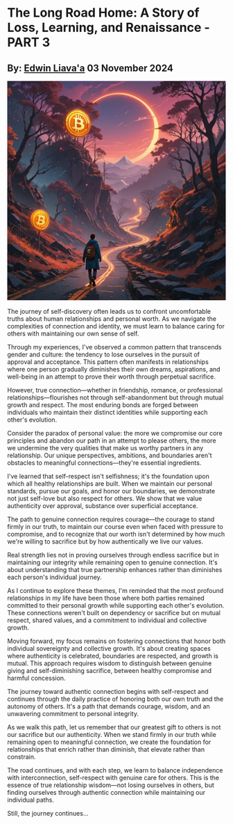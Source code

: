 # The Long Road Home: A Story of Loss, Learning, and Renaissance - PART 3
## By: [Edwin Liava'a](https://github.com/EdwinLiavaa) 03 November 2024

<p align="center">
 <img width="600" src="https://github.com/EdwinLiavaa/liavaa.space/blob/main/blog/20241101/pic.png">
</p>

The journey of self-discovery often leads us to confront uncomfortable truths about human relationships and personal worth. As we navigate the complexities of connection and identity, we must learn to balance caring for others with maintaining our own sense of self.

Through my experiences, I've observed a common pattern that transcends gender and culture: the tendency to lose ourselves in the pursuit of approval and acceptance. This pattern often manifests in relationships where one person gradually diminishes their own dreams, aspirations, and well-being in an attempt to prove their worth through perpetual sacrifice.

However, true connection—whether in friendship, romance, or professional relationships—flourishes not through self-abandonment but through mutual growth and respect. The most enduring bonds are forged between individuals who maintain their distinct identities while supporting each other's evolution.

Consider the paradox of personal value: the more we compromise our core principles and abandon our path in an attempt to please others, the more we undermine the very qualities that make us worthy partners in any relationship. Our unique perspectives, ambitions, and boundaries aren't obstacles to meaningful connections—they're essential ingredients.

I've learned that self-respect isn't selfishness; it's the foundation upon which all healthy relationships are built. When we maintain our personal standards, pursue our goals, and honor our boundaries, we demonstrate not just self-love but also respect for others. We show that we value authenticity over approval, substance over superficial acceptance.

The path to genuine connection requires courage—the courage to stand firmly in our truth, to maintain our course even when faced with pressure to compromise, and to recognize that our worth isn't determined by how much we're willing to sacrifice but by how authentically we live our values.

Real strength lies not in proving ourselves through endless sacrifice but in maintaining our integrity while remaining open to genuine connection. It's about understanding that true partnership enhances rather than diminishes each person's individual journey.

As I continue to explore these themes, I'm reminded that the most profound relationships in my life have been those where both parties remained committed to their personal growth while supporting each other's evolution. These connections weren't built on dependency or sacrifice but on mutual respect, shared values, and a commitment to individual and collective growth.

Moving forward, my focus remains on fostering connections that honor both individual sovereignty and collective growth. It's about creating spaces where authenticity is celebrated, boundaries are respected, and growth is mutual. This approach requires wisdom to distinguish between genuine giving and self-diminishing sacrifice, between healthy compromise and harmful concession.

The journey toward authentic connection begins with self-respect and continues through the daily practice of honoring both our own truth and the autonomy of others. It's a path that demands courage, wisdom, and an unwavering commitment to personal integrity.

As we walk this path, let us remember that our greatest gift to others is not our sacrifice but our authenticity. When we stand firmly in our truth while remaining open to meaningful connection, we create the foundation for relationships that enrich rather than diminish, that elevate rather than constrain.

The road continues, and with each step, we learn to balance independence with interconnection, self-respect with genuine care for others. This is the essence of true relationship wisdom—not losing ourselves in others, but finding ourselves through authentic connection while maintaining our individual paths.

Still, the journey continues...